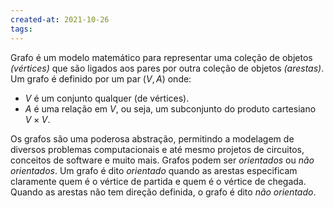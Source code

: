 ```yaml
---
created-at: 2021-10-26
tags:
---
```

Grafo é um modelo matemático para representar uma coleção de objetos *(vértices)* que são ligados aos pares por outra coleção de objetos *(arestas)*.
Um grafo é definido por um par $(V, A)$ onde:
- $V$ é um conjunto qualquer (de vértices).
- $A$ é uma relação em $V$, ou seja, um subconjunto do produto cartesiano $V \times V$.

Os grafos são uma poderosa abstração, permitindo a modelagem de diversos problemas computacionais e até mesmo projetos de circuitos, conceitos de software e muito mais.
Grafos podem ser *orientados* ou *não orientados*. Um grafo é dito *orientado* quando as arestas especificam claramente quem é o vértice de partida e quem é o vértice de chegada. Quando as arestas não tem direção definida, o grafo é dito *não orientado*.